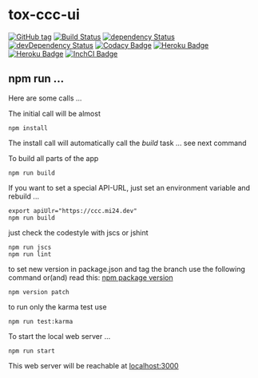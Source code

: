 # tox-ccc-ui

[![GitHub tag][github-image-tag]][github-url]
[![Build Status](https://travis-ci.org/dasrick/tox-ccc-ui.svg?branch=master)](https://travis-ci.org/dasrick/tox-ccc-ui)
[![dependency Status](https://david-dm.org/dasrick/tox-ccc-ui/status.svg)](https://david-dm.org/dasrick/tox-ccc-ui#info=dependencies)
[![devDependency Status](https://david-dm.org/dasrick/tox-ccc-ui/dev-status.svg)](https://david-dm.org/dasrick/tox-ccc-ui#info=devDependencies)
[![Codacy Badge](https://www.codacy.com/project/badge/019b587e008e45b29754f1fe617d5f5a)](https://www.codacy.com/public/dasrick/tox-ccc-ui)
[![Heroku Badge](http://img.shields.io/badge/staging%20to-Heroku-7056bf.svg)](https://tox-ccc-qa.herokuapp.com)
[![Heroku Badge](http://img.shields.io/badge/production%20to-Heroku-7056bf.svg)](https://tox-ccc.herokuapp.com)
[![InchCI Badge](http://inch-ci.org/github/dasrick/tox-ccc-ui.svg?branch=master)](http://inch-ci.org/github/dasrick/tox-ccc-ui)

## npm run ...

Here are some calls ...

The initial call will be almost

    npm install

The install call will automatically call the *build* task ... see next command

To build all parts of the app

    npm run build

If you want to set a special API-URL, just set an environment variable and rebuild ...

    export apiUlr="https://ccc.mi24.dev"
    npm run build


just check the codestyle with jscs or jshint

    npm run jscs   
    npm run lint   


to set new version in package.json and tag the branch use the following command or(and) read this: 
[npm package version](https://www.npmjs.com/package/versiony#readme)

    npm version patch


to run only the karma test use

    npm run test:karma


To start the local web server ...

    npm run start

This web server will be reachable at [localhost:3000](http://localhost:3000)


[github-image-tag]: https://img.shields.io/github/tag/dasrick/tox-ccc-ui.svg?style=flat-square
[github-url]: https://github.com/dasrick/tox-ccc-ui